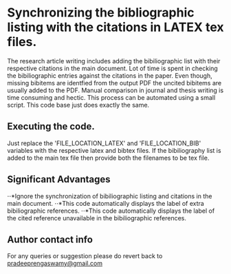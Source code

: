 # Synchronizing the bibliographic listing with the citations in LATEX tex files.

The research article writing includes adding the bibiliographic list with their respective citations in the main document. Lot of time is spent in checking the bibiliographic entries against the citations in the paper. Even though, missing bibitems are identfied from the output PDF the uncited bibitems are usually added to the PDF. Manual comparison in journal and thesis writing is time consuming and hectic. This process can be automated using a small script. This code base just does exactly the same.

## Executing the code.
Just replace the 'FILE_LOCATION_LATEX' and 'FILE_LOCATION_BIB' variables with the respective latex and bibtex files. If the bibiliography list is added to the main tex file then provide both the filenames to be tex file.

## Significant Advantages
⋅⋅*Ignore the synchronization of bibiliographic listing and citations in the main document.
⋅⋅*This code automatically displays the label of extra bibiliographic references.
⋅⋅*This code automatically displays the label of the cited reference unavailable in the bibiliographic references.

## Author contact info
For any queries or suggestion please do revert back to pradeeprengaswamy@gmail.com
